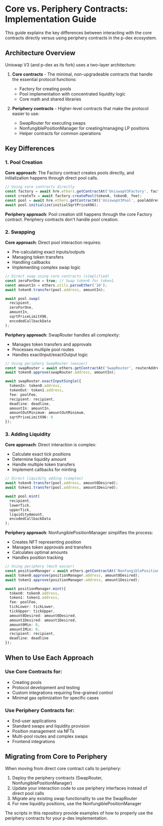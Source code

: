 # Core vs. Periphery Contracts: Implementation Guide

This guide explains the key differences between interacting with the core contracts directly versus using periphery contracts in the p-dex ecosystem.

## Architecture Overview

Uniswap V3 (and p-dex as its fork) uses a two-layer architecture:

1. **Core contracts** - The minimal, non-upgradeable contracts that handle the essential protocol functions:
   - Factory for creating pools
   - Pool implementation with concentrated liquidity logic
   - Core math and shared libraries

2. **Periphery contracts** - Higher-level contracts that make the protocol easier to use:
   - SwapRouter for executing swaps
   - NonfungiblePositionManager for creating/managing LP positions
   - Helper contracts for common operations

## Key Differences

### 1. Pool Creation

**Core approach**: The Factory contract creates pools directly, and initialization happens through direct pool calls.
```typescript
// Using core contracts directly
const factory = await hre.ethers.getContractAt('UniswapV3Factory', factoryAddress);
const createTx = await factory.createPool(tokenA, tokenB, fee);
const pool = await hre.ethers.getContractAt('UniswapV3Pool', poolAddress);
await pool.initialize(initialSqrtPriceX96);
```

**Periphery approach**: Pool creation still happens through the core Factory contract. Periphery contracts don't handle pool creation.

### 2. Swapping

**Core approach**: Direct pool interaction requires:
- Pre-calculating exact inputs/outputs
- Managing token transfers
- Handling callbacks
- Implementing complex swap logic

```typescript
// Direct swap using core contracts (simplified)
const zeroForOne = true; // Swap token0 for token1
const amountIn = ethers.utils.parseEther('10');
await token0.transfer(pool.address, amountIn);

await pool.swap(
  recipient,
  zeroForOne,
  amountIn,
  sqrtPriceLimitX96,
  encodedCallbackData
);
```

**Periphery approach**: SwapRouter handles all complexity:
- Manages token transfers and approvals
- Processes multiple pool routes
- Handles exactInput/exactOutput logic

```typescript
// Using periphery SwapRouter (easier)
const swapRouter = await ethers.getContractAt('SwapRouter', routerAddress);
await token0.approve(swapRouter.address, amountIn);

await swapRouter.exactInputSingle({
  tokenIn: token0.address,
  tokenOut: token1.address,
  fee: poolFee,
  recipient: recipient,
  deadline: deadline,
  amountIn: amountIn,
  amountOutMinimum: amountOutMinimum,
  sqrtPriceLimitX96: 0
});
```

### 3. Adding Liquidity

**Core approach**: Direct interaction is complex:
- Calculate exact tick positions
- Determine liquidity amount
- Handle multiple token transfers
- Implement callbacks for minting

```typescript
// Direct liquidity adding (complex)
await token0.transfer(pool.address, amount0Desired);
await token1.transfer(pool.address, amount1Desired);

await pool.mint(
  recipient,
  lowerTick,
  upperTick,
  liquidityAmount,
  encodedCallbackData
);
```

**Periphery approach**: NonfungiblePositionManager simplifies the process:
- Creates NFT representing position
- Manages token approvals and transfers
- Calculates optimal amounts
- Handles position tracking

```typescript
// Using periphery (much easier)
const positionManager = await ethers.getContractAt('NonfungiblePositionManager', managerAddress);
await token0.approve(positionManager.address, amount0Desired);
await token1.approve(positionManager.address, amount1Desired);

await positionManager.mint({
  token0: token0.address,
  token1: token1.address,
  fee: poolFee,
  tickLower: tickLower,
  tickUpper: tickUpper,
  amount0Desired: amount0Desired,
  amount1Desired: amount1Desired,
  amount0Min: 0,
  amount1Min: 0,
  recipient: recipient,
  deadline: deadline
});
```

## When to Use Each Approach

### Use Core Contracts for:
- Creating pools
- Protocol development and testing
- Custom integrations requiring fine-grained control
- Minimal gas optimization for specific cases

### Use Periphery Contracts for:
- End-user applications
- Standard swaps and liquidity provision
- Position management via NFTs
- Multi-pool routes and complex swaps
- Frontend integrations

## Migrating from Core to Periphery

When moving from direct core contract calls to periphery:

1. Deploy the periphery contracts (SwapRouter, NonfungiblePositionManager)
2. Update your interaction code to use periphery interfaces instead of direct pool calls
3. Migrate any existing swap functionality to use the SwapRouter
4. For new liquidity positions, use the NonfungiblePositionManager

The scripts in this repository provide examples of how to properly use the periphery contracts for your p-dex implementation. 